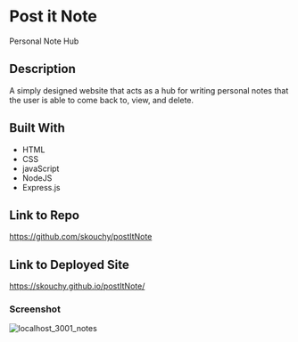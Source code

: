 # Post it Note
Personal Note Hub

## Description
A simply designed website that acts as a hub for writing personal notes that the user is able to come back to, view, and delete.

## Built With
* HTML
* CSS
* javaScript
* NodeJS
* Express.js

## Link to Repo
https://github.com/skouchy/postItNote

## Link to Deployed Site
https://skouchy.github.io/postItNote/

### Screenshot
![localhost_3001_notes](https://user-images.githubusercontent.com/119292219/227469694-3d4b89be-c22b-4917-9aac-eac8f74f20fe.png)
